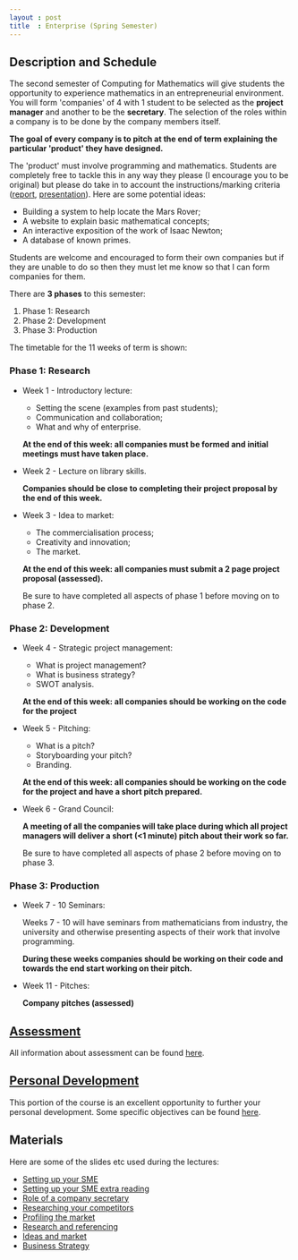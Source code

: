 ```yaml
---
layout : post
title  : Enterprise (Spring Semester)
---
```


## Description and Schedule

The second semester of Computing for Mathematics will give students the opportunity to experience mathematics in an entrepreneurial environment. You will form 'companies' of 4 with 1 student to be selected as the **project manager** and another to be the **secretary**. The selection of the roles within a company is to be done by the company members itself.

**The goal of every company is to pitch at the end of term explaining the particular 'product' they have designed.**

The 'product' must involve programming and mathematics. Students are completely free to tackle this in any way they please (I encourage you to be original) but please do take in to account the instructions/marking criteria ([report]({{site.baseurl}}/Enterprise/Assessment/ProjectProposal/), [presentation]({{site.baseurl}}/Enterprise/Assessment/Presentation/)). Here are some potential ideas:

- Building a system to help locate the Mars Rover;
- A website to explain basic mathematical concepts;
- An interactive exposition of the work of Isaac Newton;
- A database of known primes.

Students are welcome and encouraged to form their own companies but if they are unable to do so then they must let me know so that I can form companies for them.

There are **3 phases** to this semester:

1. Phase 1: Research
2. Phase 2: Development
3. Phase 3: Production

The timetable for the 11 weeks of term is shown:

### Phase 1: Research

- Week 1 - Introductory lecture:

    - Setting the scene (examples from past students);
    - Communication and collaboration;
    - What and why of enterprise.

    **At the end of this week: all companies must be formed and initial meetings must have taken place.**

- Week 2 - Lecture on library skills.

    **Companies should be close to completing their project proposal by the end of this week.**

- Week 3 - Idea to market:

    - The commercialisation process;
    - Creativity and innovation;
    - The market.

    **At the end of this week: all companies must submit a 2 page project proposal (assessed).**

    Be sure to have completed all aspects of phase 1 before moving on to phase 2.

### Phase 2: Development

- Week 4 - Strategic project management:

    - What is project management?
    - What is business strategy?
    - SWOT analysis.

    **At the end of this week: all companies should be working on the code for the project**

- Week 5 - Pitching:

    - What is a pitch?
    - Storyboarding your pitch?
    - Branding.

    **At the end of this week: all companies should be working on the code for the project and have a short pitch prepared.**

- Week 6 - Grand Council:

    **A meeting of all the companies will take place during which all project managers will deliver a short (<1 minute) pitch about their work so far.**

    Be sure to have completed all aspects of phase 2 before moving on to phase 3.

### Phase 3: Production

- Week 7 - 10 Seminars:

    Weeks 7 - 10 will have seminars from mathematicians from industry, the university and otherwise presenting aspects of their work that involve programming.

    **During these weeks companies should be working on their code and towards the end start working on their pitch.**

- Week 11 - Pitches:

    **Company pitches (assessed)**

## [Assessment]({{site.baseurl}}/Enterprise/Assessment/)

All information about assessment can be found [here]({{site.baseurl}}/Enterprise/Assessment/).

## [Personal Development]({{site.baseurl}}/Enterprise/PDP/)

This portion of the course is an excellent opportunity to further your personal development.
Some specific objectives can be found [here]({{site.baseurl}}/Enterprise/PDP/).

## Materials

Here are some of the slides etc used during the lectures:

- [Setting up your SME]({{site.baseurl}}/Enterprise/assets/wk1_setting_up_your_SME.pptx)
- [Setting up your SME extra reading]({{site.baseurl}}/Enterprise/assets/wk1_setting_up_your_SME-READING.pptx)
- [Role of a company secretary]({{site.baseurl}}/Enterprise/assets/role_of_secretary.pdf)
- [Researching your competitors]({{site.baseurl}}/Enterprise/assets/researching_your_competitors.pdf)
- [Profiling the market]({{site.baseurl}}/Enterprise/assets/profiling_the_market.pdf)
- [Research and referencing]({{site.baseurl}}/Enterprise/assets/wk_2_research_and_referencing.pptx)
- [Ideas and market]({{site.baseurl}}/Enterprise/assets/ideas_and_market.pdf)
- [Business Strategy]({{site.baseurl}}/Enterprise/assets/wk4businessstrategy.pdf)
